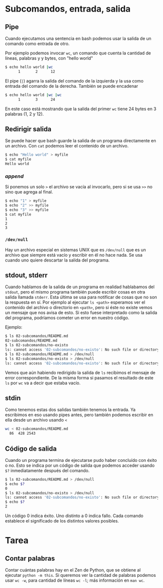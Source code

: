 # Subcomandos, entrada, salida

## Pipe

Cuando ejecutamos una sentencia en bash podemos usar la salida de un comando como entrada de
otro.

Por ejemplo podemos invocar `wc`, un comando que cuenta la cantidad de líneas, palabras y y bytes,
con "hello world"

```bash
$ echo hello world |wc
      1       2      12
```

El pipe (`|`) agarra la salida del comando de la izquierda y la usa como entrada del comando de la
derecha. También se puede encadenar

```bash
$ echo hello world |wc |wc
      1       3      24
```

En este caso está mostrando que la salida del primer `wc` tiene 24 bytes en 3 palabras (1, 2 y 12).

## Redirigir salida

Se puede hacer que bash guarde la salida de un programa directamente en un archivo. Con `cat`
podemos leer el contenido de un archivo.

```bash
$ echo "Hello world" > myfile
$ cat myfile
Hello world
```

### _append_

Si ponemos un solo `>` el archivo se vacía al invocarlo, pero si se usa `>>` no sino que agrega al
final.

```bash
$ echo "1" > myfile
$ echo "2" >> myfile
$ echo "3" >> myfile
$ cat myfile
1
2
3
```

### `/dev/null`

Hay un archivo especial en sistemas UNIX que es `/dev/null` que es un archivo que siempre está
vacío y escribir en él no hace nada. Se usa cuando uno quiere descartar la salida del programa.

## stdout, stderr

Cuando hablamos de la salida de un programa en realidad hablabamos del `stdout`, pero el mismo
programa también puede escribir cosas en otra salida llamada `stderr`. Esta última se usa para
notificar de cosas que no son la respuesta en sí. Por ejemplo al ejecutar `ls <path>` esperamos
ver el contenido del archivo o directorio en `<path>`, pero si éste no existe vemos un mensaje
que nos avisa de esto. Si esto fuese interpretado como la salida del programa, podríamos cometer
un error en nuestro código.

Ejemplo:

```bash
$ ls 02-subcomandos/README.md 
02-subcomandos/README.md
$ ls 02-subcomandos/no-existo 
ls: cannot access '02-subcomandos/no-existo': No such file or directory
$ ls 02-subcomandos/README.md > /dev/null 
$ ls 02-subcomandos/no-existo > /dev/null 
ls: cannot access '02-subcomandos/no-existo': No such file or directory
```

Vemos que aún habiendo redirigido la salida de `ls` recibimos el mensaje de error correspondiente.
De la misma forma si pasamos el resultado de este `ls` por `wc` va a decir que estaba vacío.

## stdin

Como tenemos estas dos salidas también tenemos la entrada. Ya escribimos en eso usando pipes antes,
pero también podemos escribir en ella desde un archivo usando `<`

```bash
wc < 02-subcomandos/README.md 
  86  428 2543
```

## Código de salida

Cuando un programa termina de ejecutarse pudo haber concluído con éxito o no. Esto se indica por
un código de salida que podemos acceder usando `$?` inmediatamente después del comando.

```bash
$ ls 02-subcomandos/README.md > /dev/null 
$ echo $?
0
$ ls 02-subcomandos/no-existo > /dev/null
ls: cannot access '02-subcomandos/no-existo': No such file or directory
$ echo $?
2
```

Un código 0 indica éxito. Uno distinto a 0 indica fallo. Cada comando establece el significado de
los distintos valores posibles.

# Tarea

## Contar palabras

Contar cuántas palabras hay en el Zen de Python, que se obtiene al ejecutar
`python -m this`. Si queremos ver la cantidad de palabras podemos usar `wc -w`,
para cantidad de líneas `wc -l`; más información en `man wc`.
